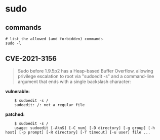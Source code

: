 # sudo

## commands

    # list the allowed (and forbidden) commands
    sudo -l

## CVE-2021-3156

> Sudo before 1.9.5p2 has a Heap-based Buffer Overflow, allowing privilege escalation to root via \"sudoedit -s\" and a command-line argument that ends with a single backslash character:

**vulnerable:**

        $ sudoedit -s /
        sudoedit: /: not a regular file

**patched:**

        $ sudoedit -s /
        usage: sudoedit [-AknS] [-C num] [-D directory] [-g group] [-h host] [-p prompt] [-R directory] [-T timeout] [-u user] file ...
